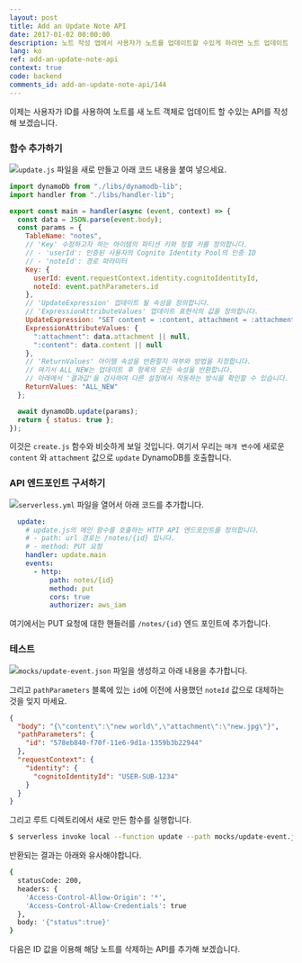 ```yaml
---
layout: post
title: Add an Update Note API
date: 2017-01-02 00:00:00
description: 노트 작성 앱에서 사용자가 노트를 업데이트할 수있게 하려면 노트 업데이트 PUT API를 추가해야합니다. 이를 위해 우리는 Serverless Framework 프로젝트에 새로운 Lambda 함수를 추가 할 것입니다. Lambda 함수는 DynamoDB 테이블에서 사용자 노트를 업데이트합니다.
lang: ko
ref: add-an-update-note-api
context: true
code: backend
comments_id: add-an-update-note-api/144
---
```


이제는 사용자가 ID를 사용하여 노트를 새 노트 객체로 업데이트 할 수있는 API를 작성해 보겠습니다.

### 함수 추가하기

<img class="code-marker" src="/assets/s.png" />`update.js` 파일을 새로 만들고 아래 코드 내용을 붙여 넣으세요. 

``` javascript
import dynamoDb from "./libs/dynamodb-lib";
import handler from "./libs/handler-lib";

export const main = handler(async (event, context) => {
  const data = JSON.parse(event.body);
  const params = {
    TableName: "notes",
    // 'Key' 수정하고자 하는 아이템의 파티션 키와 정렬 키를 정의합니다.
    // - 'userId': 인증된 사용자의 Cognito Identity Pool의 인증 ID
    // - 'noteId': 경로 파라미터 
    Key: {
      userId: event.requestContext.identity.cognitoIdentityId,
      noteId: event.pathParameters.id
    },
    // 'UpdateExpression' 업데이트 될 속성을 정의합니다.
    // 'ExpressionAttributeValues' 업데이트 표현식의 값을 정의합니다.
    UpdateExpression: "SET content = :content, attachment = :attachment",
    ExpressionAttributeValues: {
      ":attachment": data.attachment || null,
      ":content": data.content || null
    },
    // 'ReturnValues' 아이템 속성을 반환할지 여부와 방법을 지정합니다.
    // 여기서 ALL_NEW는 업데이트 후 항목의 모든 속성을 반환합니다.
    // 아래에서 '결과값'을 검사하여 다른 설정에서 작동하는 방식을 확인할 수 있습니다.
    ReturnValues: "ALL_NEW"
  };

  await dynamoDb.update(params);
  return { status: true };
});
```

이것은 `create.js` 함수와 비슷하게 보일 것입니다. 여기서 우리는 `매개 변수`에 새로운`content` 와 `attachment` 값으로 `update` DynamoDB를 호출합니다.

### API 엔드포인트 구서하기 

<img class="code-marker" src="/assets/s.png" />`serverless.yml` 파일을 열어서 아래 코드를 추가합니다.

``` yaml
  update:
    # update.js의 메인 함수를 호출하는 HTTP API 엔드포인트를 정의합니다.
    # - path: url 경로는 /notes/{id} 입니다.
    # - method: PUT 요청 
    handler: update.main
    events:
      - http:
          path: notes/{id}
          method: put
          cors: true
          authorizer: aws_iam
```

여기에서는 PUT 요청에 대한 핸들러를 `/notes/{id}` 엔드 포인트에 추가합니다.

### 테스트

<img class="code-marker" src="/assets/s.png" />`mocks/update-event.json` 파일을 생성하고 아래 내용을 추가합니다.

그리고 `pathParameters` 블록에 있는 `id`에 이전에 사용했던 `noteId` 값으로 대체하는 것을 잊지 마세요.

``` json
{
  "body": "{\"content\":\"new world\",\"attachment\":\"new.jpg\"}",
  "pathParameters": {
    "id": "578eb840-f70f-11e6-9d1a-1359b3b22944"
  },
  "requestContext": {
    "identity": {
      "cognitoIdentityId": "USER-SUB-1234"
    }
  }
}
```

그리고 루트 디렉토리에서 새로 만든 함수를 실행합니다.

``` bash
$ serverless invoke local --function update --path mocks/update-event.json
```

반환되는 결과는 아래와 유사해야합니다.

``` bash
{
  statusCode: 200,
  headers: {
    'Access-Control-Allow-Origin': '*',
    'Access-Control-Allow-Credentials': true
  },
  body: '{"status":true}'
}
```

다음은 ID 값을 이용해 해당 노트를 삭제하는 API를 추가해 보겠습니다.

